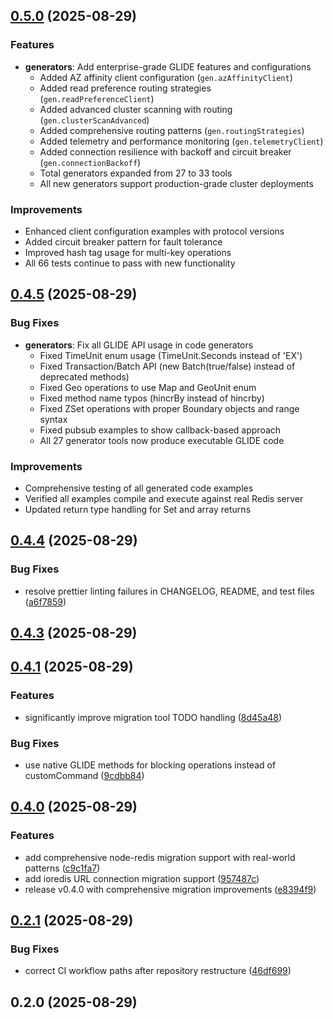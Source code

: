 ## [0.5.0](https://github.com/avifenesh/valkey-glidejs-mcp/compare/v0.4.5...v0.5.0) (2025-08-29)

### Features

- **generators**: Add enterprise-grade GLIDE features and configurations
  - Added AZ affinity client configuration (`gen.azAffinityClient`)
  - Added read preference routing strategies (`gen.readPreferenceClient`)
  - Added advanced cluster scanning with routing (`gen.clusterScanAdvanced`)
  - Added comprehensive routing patterns (`gen.routingStrategies`)
  - Added telemetry and performance monitoring (`gen.telemetryClient`)
  - Added connection resilience with backoff and circuit breaker (`gen.connectionBackoff`)
  - Total generators expanded from 27 to 33 tools
  - All new generators support production-grade cluster deployments

### Improvements

- Enhanced client configuration examples with protocol versions
- Added circuit breaker pattern for fault tolerance
- Improved hash tag usage for multi-key operations
- All 66 tests continue to pass with new functionality

## [0.4.5](https://github.com/avifenesh/valkey-glidejs-mcp/compare/v0.4.4...v0.4.5) (2025-08-29)

### Bug Fixes

- **generators**: Fix all GLIDE API usage in code generators
  - Fixed TimeUnit enum usage (TimeUnit.Seconds instead of 'EX')
  - Fixed Transaction/Batch API (new Batch(true/false) instead of deprecated methods)
  - Fixed Geo operations to use Map and GeoUnit enum
  - Fixed method name typos (hincrBy instead of hincrby)
  - Fixed ZSet operations with proper Boundary objects and range syntax
  - Fixed pubsub examples to show callback-based approach
  - All 27 generator tools now produce executable GLIDE code

### Improvements

- Comprehensive testing of all generated code examples
- Verified all examples compile and execute against real Redis server
- Updated return type handling for Set and array returns

## [0.4.4](https://github.com/avifenesh/valkey-glidejs-mcp/compare/v0.4.3...v0.4.4) (2025-08-29)

### Bug Fixes

- resolve prettier linting failures in CHANGELOG, README, and test files ([a6f7859](https://github.com/avifenesh/valkey-glidejs-mcp/commit/a6f7859b739d60fa360c026b69815aa2036315f0))

## [0.4.3](https://github.com/avifenesh/valkey-glidejs-mcp/compare/v0.4.1...v0.4.3) (2025-08-29)

## [0.4.1](https://github.com/avifenesh/valkey-glidejs-mcp/compare/v0.4.0...v0.4.1) (2025-08-29)

### Features

- significantly improve migration tool TODO handling ([8d45a48](https://github.com/avifenesh/valkey-glidejs-mcp/commit/8d45a480eac2a7104dea64e66a904e4ea16b37ae))

### Bug Fixes

- use native GLIDE methods for blocking operations instead of customCommand ([9cdbb84](https://github.com/avifenesh/valkey-glidejs-mcp/commit/9cdbb8490336581af1d6a7643c2a4bc68c6b93b9))

## [0.4.0](https://github.com/avifenesh/valkey-glidejs-mcp/compare/v0.2.1...v0.4.0) (2025-08-29)

### Features

- add comprehensive node-redis migration support with real-world patterns ([c9c1fa7](https://github.com/avifenesh/valkey-glidejs-mcp/commit/c9c1fa7f48208825f6b8cbcbf517e07641586ad6))
- add ioredis URL connection migration support ([957487c](https://github.com/avifenesh/valkey-glidejs-mcp/commit/957487c55ab563e6dbeb1ad8358095ada4e06f1d))
- release v0.4.0 with comprehensive migration improvements ([e8394f9](https://github.com/avifenesh/valkey-glidejs-mcp/commit/e8394f9d257929069fa23a9968d6f5a5d39c497a))

## [0.2.1](https://github.com/avifenesh/valkey-glidejs-mcp/compare/v0.2.0...v0.2.1) (2025-08-29)

### Bug Fixes

- correct CI workflow paths after repository restructure ([46df699](https://github.com/avifenesh/valkey-glidejs-mcp/commit/46df69941a2f87d5146b891f306bf480446e9bcd))

## 0.2.0 (2025-08-29)
